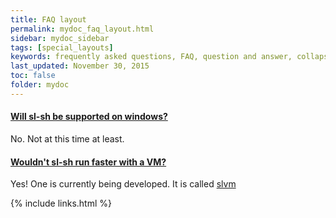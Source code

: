 ```yaml
---
title: FAQ layout
permalink: mydoc_faq_layout.html
sidebar: mydoc_sidebar
tags: [special_layouts]
keywords: frequently asked questions, FAQ, question and answer, collapsible sections, expand, collapse
last_updated: November 30, 2015
toc: false
folder: mydoc
---
```


<div class="panel-group" id="accordion">
    <div class="panel panel-default">
        <div class="panel-heading">
            <h4 class="panel-title">
                <a class="noCrossRef accordion-toggle" data-toggle="collapse" data-parent="#accordion" href="#collapseOne">Will sl-sh be supported on windows?</a>
            </h4>
        </div>
        <div id="collapseOne" class="panel-collapse collapse noCrossRef">
            <div class="panel-body">
            No. Not at this time at least.
            </div>
        </div>
    </div>
    <!-- /.panel -->
    <div class="panel panel-default">
        <div class="panel-heading">
            <h4 class="panel-title">
                <a class="noCrossRef accordion-toggle" data-toggle="collapse" data-parent="#accordion" href="#collapseTwo">Wouldn't sl-sh run faster with a VM?</a>
            </h4>
        </div>
        <div id="collapseTwo" class="panel-collapse collapse noCrossRef">
            <div class="panel-body">
            Yes! One is currently being developed. It is called <a href="https://github.com/sstanfield/slvm">slvm</a>
            </div>
        </div>
    </div>
</div>
<!-- /.panel-group -->

{% include links.html %}
